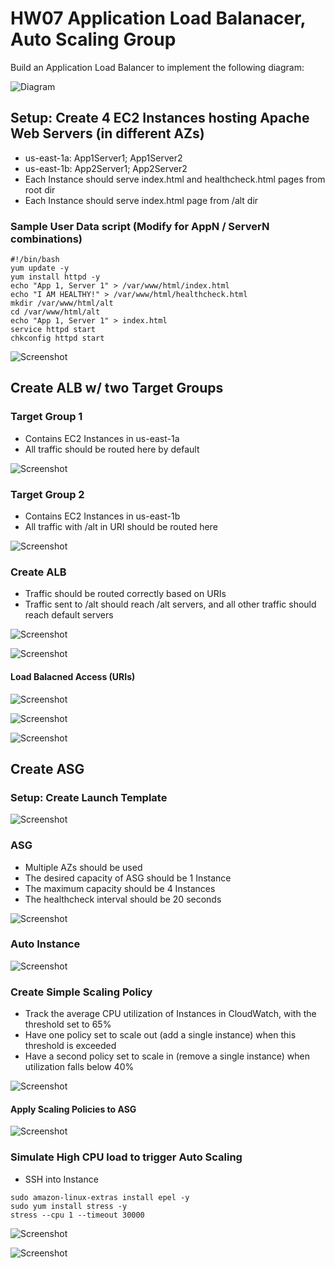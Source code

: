 # HW07 Application Load Balanacer, Auto Scaling Group

Build an Application Load Balancer to implement the following diagram:


![Diagram](img/img_1.png?raw=true "Diagram")


## Setup: Create 4 EC2 Instances hosting Apache Web Servers (in different AZs)
- us-east-1a: App1Server1; App1Server2
- us-east-1b: App2Server1; App2Server2
- Each Instance should serve index.html and healthcheck.html pages from root dir
- Each Instance should serve index.html page from /alt dir

### Sample User Data script (Modify for AppN / ServerN combinations)
```
#!/bin/bash
yum update -y
yum install httpd -y
echo "App 1, Server 1" > /var/www/html/index.html 
echo "I AM HEALTHY!" > /var/www/html/healthcheck.html
mkdir /var/www/html/alt
cd /var/www/html/alt
echo "App 1, Server 1" > index.html
service httpd start
chkconfig httpd start
```

![Screenshot](img/img_2.png?raw=true "Screenshot")

## Create ALB w/ two Target Groups

### Target Group 1
- Contains EC2 Instances in us-east-1a
- All traffic should be routed here by default

![Screenshot](img/img_3.png?raw=true "Screenshot")


### Target Group 2
- Contains EC2 Instances in us-east-1b
- All traffic with /alt in URI should be routed here

![Screenshot](img/img_4.png?raw=true "Screenshot")


### Create ALB
- Traffic should be routed correctly based on URIs
- Traffic sent to /alt should reach /alt servers, and all other traffic should reach default servers

![Screenshot](img/img_5.png?raw=true "Screenshot")

![Screenshot](img/img_6.png?raw=true "Screenshot")

#### Load Balacned Access (URIs)

![Screenshot](img/img_7.png?raw=true "Screenshot")

![Screenshot](img/img_8.png?raw=true "Screenshot")

![Screenshot](img/img_9.png?raw=true "Screenshot")


## Create ASG

### Setup: Create Launch Template
![Screenshot](img/img_10.png?raw=true "Screenshot")


### ASG
- Multiple AZs should be used
- The desired capacity of ASG should be 1 Instance
- The maximum capacity should be 4 Instances
- The healthcheck interval should be 20 seconds

![Screenshot](img/img_11.png?raw=true "Screenshot")

### Auto Instance

![Screenshot](img/img_12.png?raw=true "Screenshot")


### Create Simple Scaling Policy
- Track the average CPU utilization of Instances in CloudWatch, with the threshold set to 65%
- Have one policy set to scale out (add a single instance) when this threshold is exceeded
- Have a second policy set to scale in (remove a single instance) when utilization falls below 40%

![Screenshot](img/img_13.png?raw=true "Screenshot")


#### Apply Scaling Policies to ASG

![Screenshot](img/img_14.png?raw=true "Screenshot")


### Simulate High CPU load to trigger Auto Scaling

- SSH into Instance
```
sudo amazon-linux-extras install epel -y
sudo yum install stress -y
stress --cpu 1 --timeout 30000
```

![Screenshot](img/img_15.png?raw=true "Screenshot")

![Screenshot](img/img_16.png?raw=true "Screenshot")
